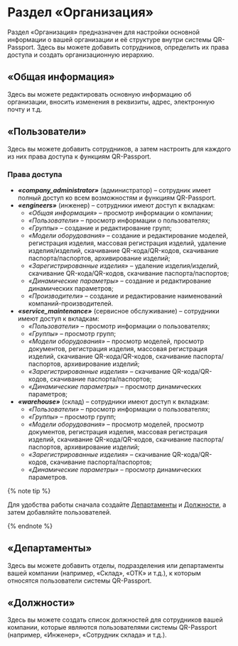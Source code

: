 # Раздел «Организация»
Раздел «Организация» предназначен для настройки основной информации о вашей организации и её структуре внутри системы QR-Passport. Здесь вы можете добавить сотрудников, определить их права доступа и создать организационную иерархию.

## «Общая информация»
Здесь вы можете редактировать основную информацию об организации, вносить изменения в реквизиты, адрес, электронную почту и т.д.

## «Пользователи»
Здесь вы можете добавить сотрудников, а затем настроить для каждого из них права доступа к функциям QR-Passport.
### Права доступа
* **_«company_administrator»_** (администратор) – сотрудник имеет полный доступ ко всем возможностям и функциям QR-Passport.
* **_«engineers»_** (инженер) – сотрудники имеют доступ к вкладкам:
    * _«Общая информация»_ – просмотр информации о компании; 
    * _«Пользователи»_ – просмотр информации о пользователях; 
    * _«Группы»_ – создание и редактирование групп; 
    * _«Модели оборудования»_ – создание и редактирование моделей, регистрация изделия, массовая регистрация изделий, удаление изделия/изделий, скачивание QR-кода/QR-кодов, скачивание паспорта/паспортов, архивирование изделий;
    * _«Зарегистрированные изделия»_ – удаление изделия/изделий, скачивание QR-кода/QR-кодов, скачивание паспорта/паспортов;
    * _«Динамические параметры»_ – создание и редактирование динамических параметров;
    * _«Производители»_ – создание и редактирование наименований компаний-производителей.
* **_«service_maintenance»_** (сервисное обслуживание) – сотрудники имеют доступ к вкладкам:
    * _«Пользователи»_ – просмотр информации о пользователях;
    * _«Группы»_ – просмотр групп; 
    * _«Модели оборудования»_ – просмотр моделей, просмотр документов, регистрация изделия, массовая регистрация изделий, скачивание QR-кода/QR-кодов, скачивание паспорта/паспортов, архивирование изделий;
    * _«Зарегистрированные изделия»_ – скачивание QR-кода/QR-кодов, скачивание паспорта/паспортов;
    * _«Динамические параметры»_ – просмотр динамических параметров;
* **_«warehouse»_** (склад) – сотрудники имеют доступ к вкладкам:
    * _«Пользователи»_ – просмотр информации о пользователях;
    * _«Группы»_ – просмотр групп; 
    * _«Модели оборудования»_ – просмотр моделей, просмотр документов, регистрация изделия, массовая регистрация изделий, скачивание QR-кода/QR-кодов, скачивание паспорта/паспортов, архивирование изделий;
    * _«Зарегистрированные изделия»_ – скачивание QR-кода/QR-кодов, скачивание паспорта/паспортов;
    * _«Динамические параметры»_ – просмотр динамических параметров.

{% note tip %}

Для удобства работы сначала создайте [Департаменты](#anchor) и [Должности](#anchor), а затем добавляйте пользователей. 

{% endnote %}

## «Департаменты»
Здесь вы можете добавить отделы, подразделения или департаменты вашей компании (например, «Склад», «ОТК» и т.д.), к которым относятся пользователи системы QR-Passport.

## «Должности»
Здесь вы можете создать список должностей для сотрудников вашей компании, которые являются пользователями системы QR-Passport (например, «Инженер», «Сотрудник склада» и т.д.).
